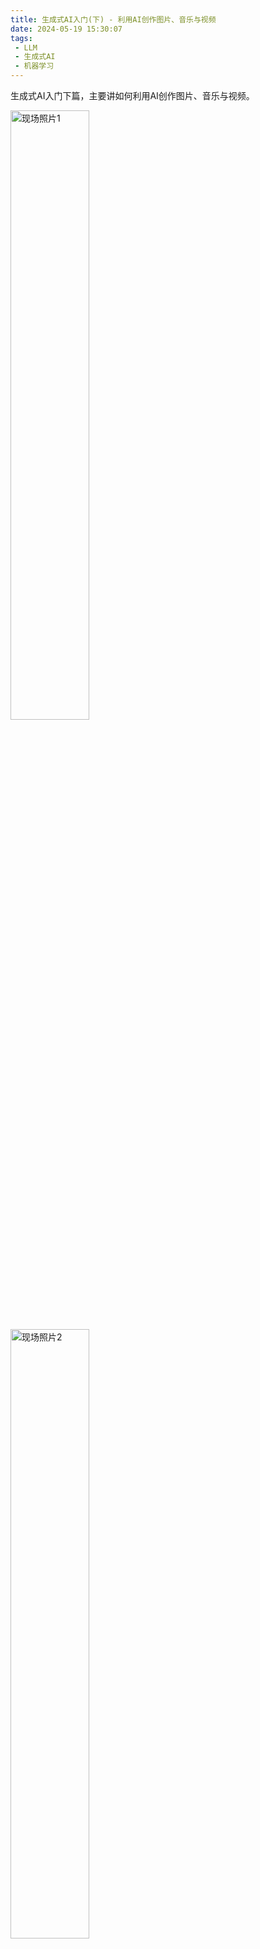 ```yaml
---
title: 生成式AI入门(下) - 利用AI创作图片、音乐与视频
date: 2024-05-19 15:30:07
tags:
 - LLM
 - 生成式AI
 - 机器学习
---
```


生成式AI入门下篇，主要讲如何利用AI创作图片、音乐与视频。

<image src="/img/2024/genAI1.jpg" alt="现场照片1" width="50%" height="50%">
<image src="/img/2024/genAI2.jpg" alt="现场照片2" width="50%" height="50%">

## 大纲
- 使用MidJourney生成图片
- 使用Suno生成音乐
- 使用Gen-2生成视频
- 应用场景分析
- 社区作品赏析

如果下面的内容太小，可以直接点击这里跳转：[生成式AI入门下](https://docs.google.com/presentation/d/e/2PACX-1vT3_8S5unKiv2s5QGLaD5AK0rRWjEj4WGMjoCigpriigpr5cmzPrksOV5xE2Vvpy4wTWJlVMKkcAIr6/pub?start=false&loop=false&delayms=3000)

{% iframe https://docs.google.com/presentation/d/e/2PACX-1vT3_8S5unKiv2s5QGLaD5AK0rRWjEj4WGMjoCigpriigpr5cmzPrksOV5xE2Vvpy4wTWJlVMKkcAIr6/embed?start=false&loop=false&delayms=3000 %}
